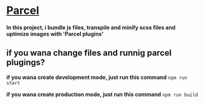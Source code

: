 # [Parcel](https://parceljs.org/)
**In this project, i bundle js files, transpile and minify scss files and uptimize images with 'Parcel plugins'**
## if you wana change files and runnig parcel plugings?
**if you wana create development mode, just run this command** `npm run start`

**if you wana create production mode, just run this command** `npm run build`

